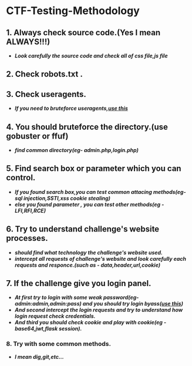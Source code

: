 # **CTF-Testing-Methodology**

## 1. Always check source code.(Yes I mean ALWAYS!!!)
 - ***Look carefully the source code and check all of css file,js file***

## 2. Check robots.txt .

## 3. Check useragents.
 - ***If you need to bruteforce useragents,[use this](https://github.com/JackStouffer/Violent-Python/blob/master/wordlist/fuzzdb/Discovery/PredictableRes/UserAgents.fuzz.txt)***

## 4. You should bruteforce the directory.(use gobuster or ffuf)
 - ***find common directory(eg- admin.php,login.php)***

## 5. Find search box or parameter which you can control.
 - ***If you found search box,you can test common attacing methods(eg- sql injection,SSTI,xss cookie stealing)***
 - ***else you found parameter , you can test other methods(eg - LFI,RFI,RCE)***

## 6. Try to understand challenge's website processes.
 - ***should find what technology the challenge's website used.***
 - ***intercept all requests of challenge's website and look carefully each requests and responce.(such as - data,header,url,cookie)***

## 7. If the challenge give you login panel.
 - ***At first try to login with some weak password(eg-admin:admin,admin:pass) and you should try login byass([use this](https://github.com/S03HT3T/CTF-Testing-Methodology/blob/main/adminbypass.txt))***
 - ***And second intercept the login requests and try to understand how login request check credentials.***
 - ***And third you should check cookie and play with cookie(eg - base64,jwt,flask session).***

### 8. Try with some common methods.
 - ***I mean dig,git,etc...***
